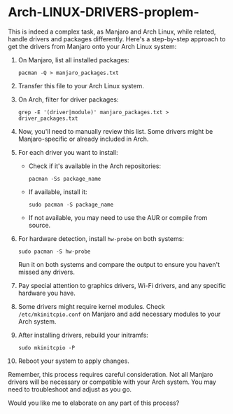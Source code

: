 # Arch-LINUX-DRIVERS-proplem-
This is indeed a complex task, as Manjaro and Arch Linux, while related, handle drivers and packages differently. Here's a step-by-step approach to get the drivers from Manjaro onto your Arch Linux system:

1. On Manjaro, list all installed packages:
   ```
   pacman -Q > manjaro_packages.txt
   ```

2. Transfer this file to your Arch Linux system.

3. On Arch, filter for driver packages:
   ```
   grep -E '(driver|module)' manjaro_packages.txt > driver_packages.txt
   ```

4. Now, you'll need to manually review this list. Some drivers might be Manjaro-specific or already included in Arch.

5. For each driver you want to install:
   - Check if it's available in the Arch repositories:
     ```
     pacman -Ss package_name
     ```
   - If available, install it:
     ```
     sudo pacman -S package_name
     ```
   - If not available, you may need to use the AUR or compile from source.

6. For hardware detection, install `hw-probe` on both systems:
   ```
   sudo pacman -S hw-probe
   ```
   Run it on both systems and compare the output to ensure you haven't missed any drivers.

7. Pay special attention to graphics drivers, Wi-Fi drivers, and any specific hardware you have.

8. Some drivers might require kernel modules. Check `/etc/mkinitcpio.conf` on Manjaro and add necessary modules to your Arch system.

9. After installing drivers, rebuild your initramfs:
   ```
   sudo mkinitcpio -P
   ```

10. Reboot your system to apply changes.

Remember, this process requires careful consideration. Not all Manjaro drivers will be necessary or compatible with your Arch system. You may need to troubleshoot and adjust as you go.

Would you like me to elaborate on any part of this process?
